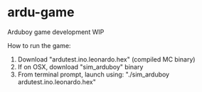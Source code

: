 # ardu-game
Arduboy game development WIP

How to run the game:

1. Download "ardutest.ino.leonardo.hex" (compiled MC binary)
2. If on OSX, download "sim_arduboy" binary
3. From terminal prompt, launch using: "./sim_arduboy ardutest.ino.leonardo.hex"
